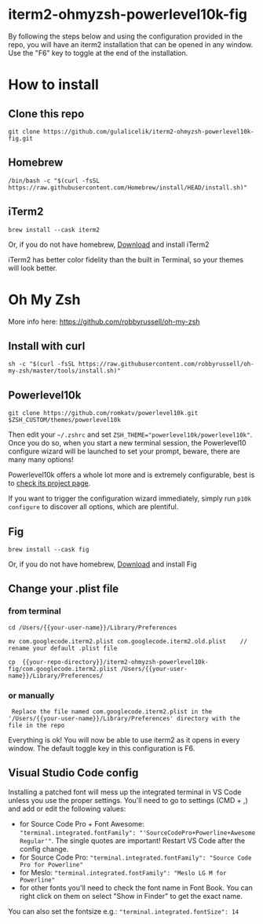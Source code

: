 # iterm2-ohmyzsh-powerlevel10k-fig

By following the steps below and using the configuration provided in the repo, you will have an iterm2 installation that can be opened in any window. Use the "F6" key to toggle at the end of the installation.

# How to install

## Clone this repo


    git clone https://github.com/gulalicelik/iterm2-ohmyzsh-powerlevel10k-fig.git


## Homebrew

    /bin/bash -c "$(curl -fsSL https://raw.githubusercontent.com/Homebrew/install/HEAD/install.sh)"


## iTerm2

    brew install --cask iterm2

Or, if you do not have homebrew, [Download](http://www.iterm2.com/downloads.html) and install iTerm2

iTerm2 has better color fidelity than the built in Terminal, so your themes will look better.


# Oh My Zsh

More info here: https://github.com/robbyrussell/oh-my-zsh

## Install with curl

    sh -c "$(curl -fsSL https://raw.githubusercontent.com/robbyrussell/oh-my-zsh/master/tools/install.sh)"

## Powerlevel10k


    git clone https://github.com/romkatv/powerlevel10k.git $ZSH_CUSTOM/themes/powerlevel10k

Then edit your `~/.zshrc` and set `ZSH_THEME="powerlevel10k/powerlevel10k"`. Once you do so, when you start a new terminal session, the Powerlevel10 configure wizard will be launched to set your prompt, beware, there are many many options!

Powerlevel10k offers a whole lot more and is extremely configurable, best is to [check its project page](https://github.com/romkatv/powerlevel10k#extremely-customizable).

If you want to trigger the configuration wizard immediately, simply run `p10k configure` to discover all options, which are plentiful.

## Fig

    brew install --cask fig

Or, if you do not have homebrew, [Download](https://fig.io/) and install Fig

## Change your .plist file

### from terminal
    cd /Users/{{your-user-name}}/Library/Preferences

    mv com.googlecode.iterm2.plist com.googlecode.iterm2.old.plist    // rename your default .plist file

    cp  {{your-repo-directory}}/iterm2-ohmyzsh-powerlevel10k-fig/com.googlecode.iterm2.plist /Users/{{your-user-name}}/Library/Preferences/


### or manually

     Replace the file named com.googlecode.iterm2.plist in the '/Users/{{your-user-name}}/Library/Preferences' directory with the file in the repo

Everything is ok! You will now be able to use iterm2 as it opens in every window. The default toggle key in this configuration is F6.

## Visual Studio Code config

Installing a patched font will mess up the integrated terminal in VS Code unless you use the proper settings. You'll need to go to settings (CMD + ,) and add or edit the following values:

- for Source Code Pro + Font Awesome: `"terminal.integrated.fontFamily": "'SourceCodePro+Powerline+Awesome Regular'"`. The single quotes are important! Restart VS Code after the config change.
- for Source Code Pro: `"terminal.integrated.fontFamily": "Source Code Pro for Powerline"`
- for Meslo: `"terminal.integrated.fontFamily": "Meslo LG M for Powerline"`
- for other fonts you'll need to check the font name in Font Book. You can right click on them on select "Show in Finder" to get the exact name.

You can also set the fontsize e.g.: `"terminal.integrated.fontSize": 14`
